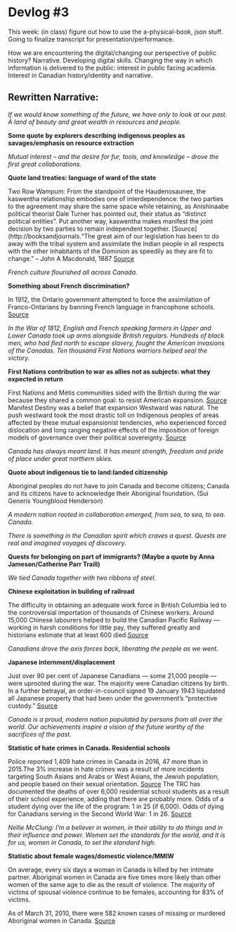 # Devlog #3

This week: (in class) figure out how to use the a-physical-book, json stuff. Going to finalize transcript for presentation/performance. 

How we are encountering the digital/changing our perspective of public history? Narrative. Developing digital skills. Changing the way in which information is delivered to the public: interest in public facing academia. Interest in Canadian history/identity and narrative. 
## Rewritten Narrative:

*If we would know something of the future, we have only to look at our past.*
*A land of beauty and great wealth in resources and people.*

**Some quote by explorers describing indigenous peoples as savages/emphasis on resource extraction**

*Mutual interest – and the desire for fur, tools, and knowledge – drove the first great collaborations.*

**Quote land treaties: language of ward of the state** 

Two Row Wampum:  From the standpoint of the Haudenosaunee, the kaswentha relationship embodies one of interdependence: the two parties to the agreement may share the same space while retaining, as Anishinaabe political theorist Dale Turner has pointed out, their status as “distinct political entities”. Put another way, kaswentha makes manifest the joint decision by two parties to remain independent together.
[Source](http://booksandjournals.“The great aim of our legislation has been to do away with the tribal system and assimilate the Indian people in all respects with the other inhabitants of the Dominion as speedily as they are fit to change.”
– John A Macdonald, 1887 [Source](http://indigenousfoundations.web.arts.ubc.ca/the_indian_act/)

*French culture flourished all across Canada.*

**Something about French discrimination?**

In 1912, the Ontario government attempted to force the assimilation of Franco-Ontarians by banning French language in francophone schools. [Source](http://www.huffingtonpost.ca/rachel-decoste/most-discriminatory-canadian-laws_b_3932297.html)

*In the War of 1812, English and French speaking farmers in Upper and Lower Canada took up arms alongside British regulars. Hundreds of black men, who had fled north to escape slavery, fought the American invasions of the Canadas. Ten thousand First Nations warriors helped seal the victory.*

**First Nations contribution to war as allies not as subjects: what they expected in return**

First Nations and Métis communities sided with the British during the war because they shared a common goal: to resist American expansion. [Source](https://www.aadnc-aandc.gc.ca/eng/1338906261900/1338906300039)
Manifest Destiny was a belief that expansion Westward was natural. The push westward took the most drastic toll on Indigenous peoples of areas affected by these mutual expansionist tendencies, who experienced forced dislocation and long ranging negative effects of the imposition of foreign models of governance over their political sovereignty. [Source](https://www.thecanadianencyclopedia.ca/en/article/manifest-destiny/)


*Canada has always meant land. It has meant strength, freedom and pride of place under great northern skies.*

**Quote about indigenous tie to land:landed citizenship** 

Aboriginal peoples do not have to join Canada and become
citizens; Canada and its citizens have to acknowledge their Aboriginal foundation. (Sui Generis Youngblood Henderson)

*A modern nation rooted in collaboration emerged, from sea, to sea, to sea. Canada.*

*There is something in the Canadian spirit which craves a quest.*
*Quests are real and imagined voyages of discovery.*

**Quests for belonging on part of immigrants? (Maybe a quote by Anna Jameson/Catherine Parr Traill)** 

*We tied Canada together with two ribbons of steel.*

**Chinese exploitation in building of railroad** 

The difficulty in obtaining an adequate work force in British Columbia led to the controversial importation of thousands of Chinese workers. Around 15,000 Chinese labourers helped to build the Canadian Pacific Railway — working in harsh conditions for little pay, they suffered greatly and historians estimate that at least 600 died.[Source](https://www.thecanadianencyclopedia.ca/en/article/canadian-pacific-railway/)

*Canadians drove the axis forces back, liberating the people as we went.*

**Japanese internment/displacement** 

Just over 90 per cent of Japanese Canadians — some 21,000 people — were uprooted during the war. The majority were Canadian citizens by birth.
In a further betrayal, an order-in-council signed 19 January 1943 liquidated all Japanese property that had been under the government’s “protective custody.”  [Source](https://www.thecanadianencyclopedia.ca/en/article/japanese-internment-banished-and-beyond-tears-feature/)

*Canada is a proud, modern nation populated by persons from all over the world.
Our achievements inspire a vision of the future worthy of the sacrifices of the past.*

**Statistic of hate crimes in Canada. Residential schools**

Police reported 1,409 hate crimes in Canada in 2016, 47 more than in 2015.The 3% increase in hate crimes was a result of more incidents targeting South Asians and Arabs or West Asians, the Jewish population, and people based on their sexual orientation. [Source](http://www.statcan.gc.ca/daily-quotidien/171128/dq171128d-eng.htm)
The TRC has documented the deaths of over 6,000 residential school students as a result of their school experience, adding that there are probably more. 
Odds of a student dying over the life of the program: 1 in 25 (if 6,000).
Odds of dying for Canadians serving in the Second World War: 1 in 26. [Source](http://www.cbc.ca/news/indigenous/truth-and-reconciliation-commission-by-the-numbers-1.3096185)

*Nellie McClung: I’m a believer in women, in their ability to do things and in their influence and power. Women set the standards for the world, and it is for us, women in Canada, to set the standard high.*

**Statistic about female wages/domestic violence/MMIW**

On average, every six days a woman in Canada is killed by her intimate partner. Aboriginal women in Canada are five times more likely than other women of the same age to die as the result of violence. The majority of victims of spousal violence continue to be females, accounting for 83% of victims.

As of March 31, 2010, there were 582 known cases of missing or murdered Aboriginal women in Canada. [Source](http://www.bwss.org/resources/information-on-abuse/numbers-are-people-too/)
